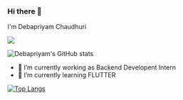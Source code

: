 ### Hi there 👋

I'm Debapriyam Chaudhuri


![](https://komarev.com/ghpvc/?username=your-github-Itsurboyunagi&color=dc143c)


![Debapriyam's GitHub stats](https://github-readme-stats.vercel.app/api?username=Itsurboyunagi&show_icons=true&theme=midnight-purple)
 
- 🔭 I’m currently working as Backend Developent Intern
- 🌱 I’m currently learning FLUTTER
<!--
- 👯 I’m looking to collaborate on ...
- 🤔 I’m looking for help with ...

- 💬 Ask me about ...
- 📫 How to reach me: ...
- 😄 Pronouns: ...
- ⚡ Fun fact: ...
-->
[![Top Langs](https://github-readme-stats.vercel.app/api/top-langs/?username=Itsurboyunagi&layout=compact)](https://github.com/Itsurboyunagi/github-readme-stats)
